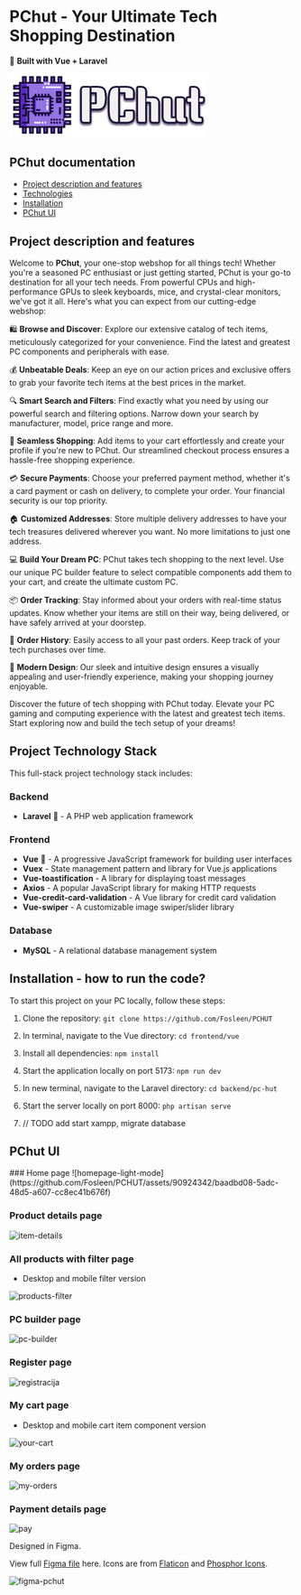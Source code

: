 # PChut - Your Ultimate Tech Shopping Destination

🚀 **Built with Vue + Laravel**

<img src="https://github.com/Fosleen/PCHUT/blob/main/frontend/vue/src/assets/logo_new.png" alt="pchut-logo" style="width:350px"/>

## PChut documentation

<ul>
  <li><a href="#description">Project description and features</a></li>
  <li><a href="#technologies">Technologies</a></li>
  <li><a href="#installation">Installation</a></li>
  <li><a href="#ui">PChut UI</a></li>
</ul>

## Project description and features
<div id="description">
  
Welcome to **PChut**, your one-stop webshop for all things tech! Whether you're a seasoned PC enthusiast or just getting started, PChut is your go-to destination for all your tech needs. From powerful CPUs and high-performance GPUs to sleek keyboards, mice, and crystal-clear monitors, we've got it all. Here's what you can expect from our cutting-edge webshop:</div>

🛍️ **Browse and Discover**: Explore our extensive catalog of tech items, meticulously categorized for your convenience. Find the latest and greatest PC components and peripherals with ease.

💰 **Unbeatable Deals**: Keep an eye on our action prices and exclusive offers to grab your favorite tech items at the best prices in the market.

🔍 **Smart Search and Filters**: Find exactly what you need by using our powerful search and filtering options. Narrow down your search by manufacturer, model, price range and more.

🛒 **Seamless Shopping**: Add items to your cart effortlessly and create your profile if you're new to PChut. Our streamlined checkout process ensures a hassle-free shopping experience.

💳 **Secure Payments**: Choose your preferred payment method, whether it's a card payment or cash on delivery, to complete your order. Your financial security is our top priority.

🏠 **Customized Addresses**: Store multiple delivery addresses to have your tech treasures delivered wherever you want. No more limitations to just one address.

💻 **Build Your Dream PC**: PChut takes tech shopping to the next level. Use our unique PC builder feature to select compatible components add them to your cart, and create the ultimate custom PC.

📦 **Order Tracking**: Stay informed about your orders with real-time status updates. Know whether your items are still on their way, being delivered, or have safely arrived at your doorstep.

📜 **Order History**: Easily access to all your past orders. Keep track of your tech purchases over time.

🎨 **Modern Design**: Our sleek and intuitive design ensures a visually appealing and user-friendly experience, making your shopping journey enjoyable.


Discover the future of tech shopping with PChut today. Elevate your PC gaming and computing experience with the latest and greatest tech items. Start exploring now and build the tech setup of your dreams!

## Project Technology Stack
<div id="technologies"></div>

This full-stack project technology stack includes:

### Backend
- **Laravel** 💙 - A PHP web application framework

### Frontend
- **Vue** 💚 - A progressive JavaScript framework for building user interfaces
- **Vuex** - State management pattern and library for Vue.js applications
- **Vue-toastification** - A library for displaying toast messages 
- **Axios** - A popular JavaScript library for making HTTP requests
- **Vue-credit-card-validation** - A Vue library for credit card validation
- **Vue-swiper** - A customizable image swiper/slider library


### Database 
- **MySQL** - A relational database management system

## Installation - how to run the code?
<div id="installation">To start this project on your PC locally, follow these steps:</div>

1. Clone the repository:
`git clone https://github.com/Fosleen/PCHUT`

2. In terminal, navigate to the Vue directory:
`cd frontend/vue`
   
3. Install all dependencies: `npm install`
   
4. Start the application locally on port 5173: `npm run dev`
   
5. In new terminal, navigate to the Laravel directory: `cd backend/pc-hut`

6. Start the server locally on port 8000: `php artisan serve`

7. // TODO add start xampp, migrate database
   
## PChut UI 
<div id="ui"></div>
### Home page
![homepage-light-mode](https://github.com/Fosleen/PCHUT/assets/90924342/baadbd08-5adc-48d5-a607-cc8ec41b676f)

### Product details page
![item-details](https://github.com/Fosleen/PCHUT/assets/90924342/3b7d5460-f05f-4235-add1-46461fd39624)

### All products with filter page
<ul>
  <li>Desktop and mobile filter version</li>
</ul>

![products-filter](https://github.com/Fosleen/PCHUT/assets/90924342/50d1aa7d-3f37-4c24-97eb-ad796c7d676d)

### PC builder page
![pc-builder](https://github.com/Fosleen/PCHUT/assets/90924342/f4fb13e7-eab7-4b1c-9d0d-9db596217fcf)

### Register page
![registracija](https://github.com/Fosleen/PCHUT/assets/90924342/4b0ba9cd-257f-4de0-8fee-24f04f55d9ae)

### My cart page
<ul >
  <li>Desktop and mobile cart item component version</li>
</ul>

![your-cart](https://github.com/Fosleen/PCHUT/assets/90924342/8a687cb2-7600-43b7-a2a9-8db182056340)

### My orders page
![my-orders](https://github.com/Fosleen/PCHUT/assets/90924342/aa6c23c4-f546-4c06-b5c0-54389bcbdaa9)

### Payment details page
![pay](https://github.com/Fosleen/PCHUT/assets/90924342/e543772b-02e3-4b62-aba1-6da464ec62b4)


Designed in Figma. 

View full <a href="https://www.figma.com/file/lA4N5GedLbQclZw7Efdm66/pc-shop?type=design&node-id=316%3A658&mode=design&t=9KewY6DbBizPOCBv-1">Figma file</a> here. Icons are from <a href="https://www.flaticon.com/">Flaticon</a> and <a href="https://phosphoricons.com/">Phosphor Icons</a>.

![figma-pchut](https://github.com/Fosleen/PCHUT/assets/90924342/bc019d82-c58a-4739-97d0-3c729771a574)
